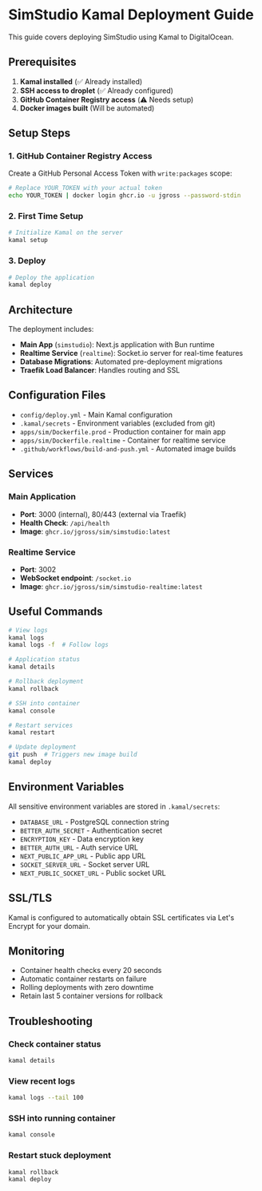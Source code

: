 # SimStudio Kamal Deployment Guide

This guide covers deploying SimStudio using Kamal to DigitalOcean.

## Prerequisites

1. **Kamal installed** (✅ Already installed)
2. **SSH access to droplet** (✅ Already configured)
3. **GitHub Container Registry access** (⚠️ Needs setup)
4. **Docker images built** (Will be automated)

## Setup Steps

### 1. GitHub Container Registry Access

Create a GitHub Personal Access Token with `write:packages` scope:

```bash
# Replace YOUR_TOKEN with your actual token
echo YOUR_TOKEN | docker login ghcr.io -u jgross --password-stdin
```

### 2. First Time Setup

```bash
# Initialize Kamal on the server
kamal setup
```

### 3. Deploy

```bash
# Deploy the application
kamal deploy
```

## Architecture

The deployment includes:

- **Main App** (`simstudio`): Next.js application with Bun runtime
- **Realtime Service** (`realtime`): Socket.io server for real-time features
- **Database Migrations**: Automated pre-deployment migrations
- **Traefik Load Balancer**: Handles routing and SSL

## Configuration Files

- `config/deploy.yml` - Main Kamal configuration
- `.kamal/secrets` - Environment variables (excluded from git)
- `apps/sim/Dockerfile.prod` - Production container for main app
- `apps/sim/Dockerfile.realtime` - Container for realtime service
- `.github/workflows/build-and-push.yml` - Automated image builds

## Services

### Main Application
- **Port**: 3000 (internal), 80/443 (external via Traefik)
- **Health Check**: `/api/health`
- **Image**: `ghcr.io/jgross/sim/simstudio:latest`

### Realtime Service
- **Port**: 3002
- **WebSocket endpoint**: `/socket.io`
- **Image**: `ghcr.io/jgross/sim/simstudio-realtime:latest`

## Useful Commands

```bash
# View logs
kamal logs
kamal logs -f  # Follow logs

# Application status
kamal details

# Rollback deployment
kamal rollback

# SSH into container
kamal console

# Restart services
kamal restart

# Update deployment
git push  # Triggers new image build
kamal deploy
```

## Environment Variables

All sensitive environment variables are stored in `.kamal/secrets`:

- `DATABASE_URL` - PostgreSQL connection string
- `BETTER_AUTH_SECRET` - Authentication secret
- `ENCRYPTION_KEY` - Data encryption key
- `BETTER_AUTH_URL` - Auth service URL
- `NEXT_PUBLIC_APP_URL` - Public app URL
- `SOCKET_SERVER_URL` - Socket server URL
- `NEXT_PUBLIC_SOCKET_URL` - Public socket URL

## SSL/TLS

Kamal is configured to automatically obtain SSL certificates via Let's Encrypt for your domain.

## Monitoring

- Container health checks every 20 seconds
- Automatic container restarts on failure
- Rolling deployments with zero downtime
- Retain last 5 container versions for rollback

## Troubleshooting

### Check container status
```bash
kamal details
```

### View recent logs
```bash
kamal logs --tail 100
```

### SSH into running container
```bash
kamal console
```

### Restart stuck deployment
```bash
kamal rollback
kamal deploy
```
